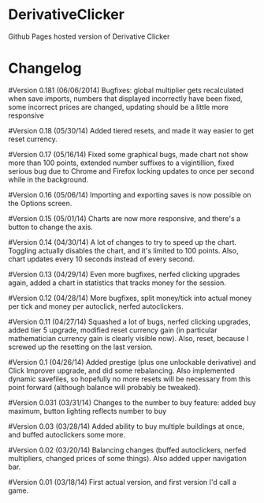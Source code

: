 DerivativeClicker
=================

Github Pages hosted version of Derivative Clicker


Changelog
=========

#Version 0.181 (06/06/2014)
Bugfixes: global multiplier gets recalculated when save imports, numbers that displayed incorrectly have been fixed, some incorrect prices are changed, updating should be a little more responsive

#Version 0.18 (05/30/14)
Added tiered resets, and made it way easier to get reset currency.

#Version 0.17 (05/16/14)
Fixed some graphical bugs, made chart not show more than 100 points, extended number suffixes to a vigintillion, fixed serious bug due to Chrome and Firefox locking updates to once per second while in the background.

#Version 0.16 (05/06/14)
Importing and exporting saves is now possible on the Options screen.

#Version 0.15 (05/01/14)
Charts are now more responsive, and there's a button to change the axis.

#Version 0.14 (04/30/14)
A lot of changes to try to speed up the chart. Toggling actually disables the chart, and it's limited to 100 points. Also, chart updates every 10 seconds instead of every second.

#Version 0.13 (04/29/14)
Even more bugfixes, nerfed clicking upgrades again, added a chart in statistics that tracks money for the session.

#Version 0.12 (04/28/14)
More bugfixes, split money/tick into actual money per tick and money per autoclick, nerfed autoclickers.

#Version 0.11 (04/27/14)
Squashed a lot of bugs, nerfed clicking upgrades, added tier 5 upgrade, modified reset currency gain (in particular mathematician currency gain is clearly visible now). Also, reset, because I screwed up the resetting on the last version.

#Version 0.1 (04/26/14)
Added prestige (plus one unlockable derivative) and Click Improver upgrade, and did some rebalancing. Also implemented dynamic savefiles, so hopefully no more resets will be necessary from this point forward (although balance will probably be tweaked).

#Version 0.031 (03/31/14)
Changes to the number to buy feature: added buy maximum, button lighting reflects number to buy

#Version 0.03 (03/28/14)
Added ability to buy multiple buildings at once, and buffed autoclickers some more.

#Version 0.02 (03/20/14)
Balancing changes (buffed autoclickers, nerfed multipliers, changed prices of some things). Also added upper navigation bar.

#Version 0.01 (03/18/14)
First actual version, and first version I'd call a game.
